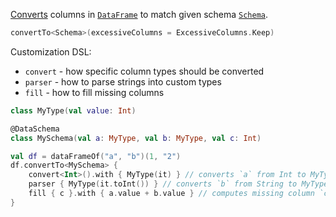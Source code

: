 [//]: # (title: convertTo)
<!---IMPORT org.jetbrains.kotlinx.dataframe.samples.api.Modify-->

[Converts](convert.md) columns in [`DataFrame`](DataFrame.md) to match given schema [`Schema`](schema.md).

```kotlin
convertTo<Schema>(excessiveColumns = ExcessiveColumns.Keep)
```

Customization DSL:
* `convert` - how specific column types should be converted
* `parser` - how to parse strings into custom types
* `fill` - how to fill missing columns

<!---FUN customConvertersData-->

```kotlin
class MyType(val value: Int)

@DataSchema
class MySchema(val a: MyType, val b: MyType, val c: Int)
```

<dataFrame src="org.jetbrains.kotlinx.dataframe.samples.api.Modify.customConvertersData.html"/>
<!---END-->
<!---FUN customConverters-->

```kotlin
val df = dataFrameOf("a", "b")(1, "2")
df.convertTo<MySchema> {
    convert<Int>().with { MyType(it) } // converts `a` from Int to MyType
    parser { MyType(it.toInt()) } // converts `b` from String to MyType
    fill { c }.with { a.value + b.value } // computes missing column `c`
}
```

<dataFrame src="org.jetbrains.kotlinx.dataframe.samples.api.Modify.customConverters.html"/>
<!---END-->
